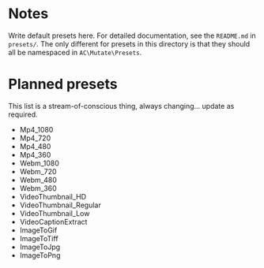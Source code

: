 # Notes #

Write default presets here.  For detailed documentation, see the `README.md` in `presets/`.  The only different for presets in this directory is that they should all be namespaced in `AC\Mutate\Presets`.

# Planned presets #

This list is a stream-of-conscious thing, always changing... update as required.

* Mp4_1080
* Mp4_720
* Mp4_480
* Mp4_360
* Webm_1080
* Webm_720
* Webm_480
* Webm_360
* VideoThumbnail_HD
* VideoThumbnail_Regular
* VideoThumbnail_Low
* VideoCaptionExtract
* ImageToGif
* ImageToTiff
* ImageToJpg
* ImageToPng
